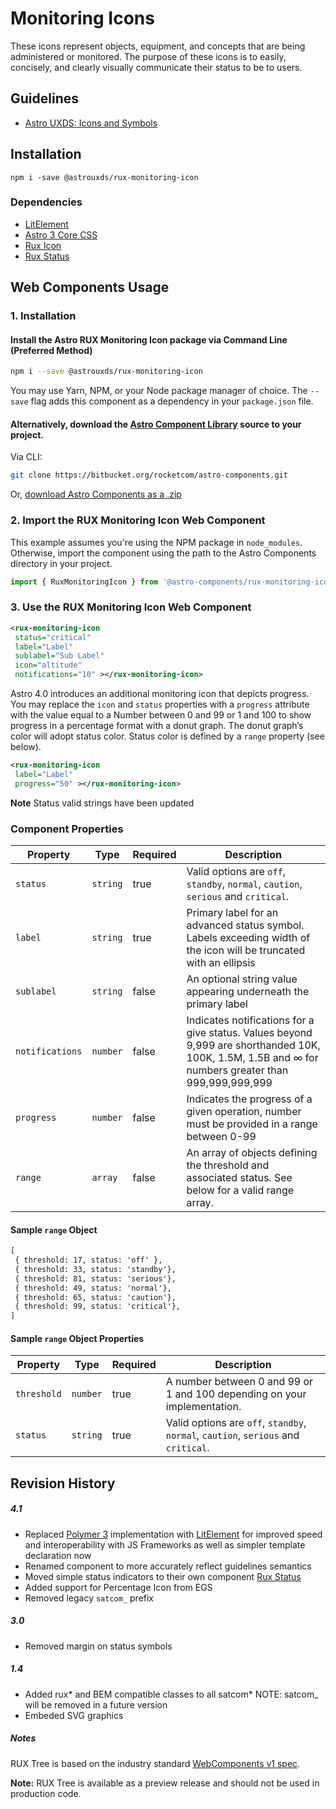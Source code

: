 # Monitoring Icons

These icons represent objects, equipment, and concepts that are being administered or monitored. The purpose of these icons is to easily, concisely, and clearly visually communicate their status to be to users.

## Guidelines

- [Astro UXDS: Icons and Symbols](http://www.astrouxds.com/library/icons-and-symbols)

## Installation

`npm i -save @astrouxds/rux-monitoring-icon`

### Dependencies

- [LitElement](http://lit-element.polymer-project.org/)
- [Astro 3 Core CSS](https://bitbucket.org/rocketcom/astro-styles/src/master/)
- [Rux Icon](https://bitbucket.org/rocketcom/astro-components/src/master/src/astro-components/rux-icon/)
- [Rux Status](https://bitbucket.org/rocketcom/astro-components/src/master/src/astro-components/rux-status/)

## Web Components Usage

### 1. Installation

#### **Install the Astro RUX Monitoring Icon package via Command Line** (Preferred Method)

```sh
npm i --save @astrouxds/rux-monitoring-icon
```

You may use Yarn, NPM, or your Node package manager of choice. The `--save` flag adds this component as a dependency in your `package.json` file.

#### **Alternatively**, download the [Astro Component Library](https://bitbucket.org/rocketcom/astro-components/src/master/) source to your project.

Via CLI:

```sh
git clone https://bitbucket.org/rocketcom/astro-components.git
```

Or, [download Astro Components as a .zip](https://bitbucket.org/rocketcom/astro-components/get/master.zip)

### 2. Import the RUX Monitoring Icon Web Component

This example assumes you're using the NPM package in `node_modules`. Otherwise, import the component using the path to the Astro Components directory in your project.

```javascript
import { RuxMonitoringIcon } from '@astro-components/rux-monitoring-icon/rux-monitoring-icon.js';
```

### 3. Use the RUX Monitoring Icon Web Component

```xml
<rux-monitoring-icon
 status="critical"
 label="Label"
 sublabel="Sub Label"
 icon="altitude"
 notifications="10" ></rux-monitoring-icon>
```

Astro 4.0 introduces an additional monitoring icon that depicts progress. You may replace the `icon` and `status` properties with a `progress` attribute with the value equal to a Number between 0 and 99 or 1 and 100 to show progress in a percentage format with a donut graph. The donut graph’s color will adopt status color. Status color is defined by a `range` property (see below).

```xml
<rux-monitoring-icon
 label="Label"
 progress="50" ></rux-monitoring-icon>
```

**Note** Status valid strings have been updated

### Component Properties

| Property        | Type     | Required | Description                                                                                                                                         |
| --------------- | -------- | -------- | --------------------------------------------------------------------------------------------------------------------------------------------------- |
| `status`        | `string` | true     | Valid options are `off`, `standby`, `normal`, `caution`, `serious` and `critical`.                                                                  |
| `label`         | `string` | true     | Primary label for an advanced status symbol. Labels exceeding width of the icon will be truncated with an ellipsis                                  |
| `sublabel`      | `string` | false    | An optional string value appearing underneath the primary label                                                                                     |
| `notifications` | `number` | false    | Indicates notifications for a give status. Values beyond 9,999 are shorthanded 10K, 100K, 1.5M, 1.5B and ∞ for numbers greater than 999,999,999,999 |
| `progress`      | `number` | false    | Indicates the progress of a given operation, number must be provided in a range between 0-99                                                        |
| `range`         | `array`  | false    | An array of objects defining the threshold and associated status. See below for a valid range array.                                                |

#### Sample `range` Object

```xml
[
 { threshold: 17, status: 'off' },
 { threshold: 33, status: 'standby'},
 { threshold: 81, status: 'serious'},
 { threshold: 49, status: 'normal'},
 { threshold: 65, status: 'caution'},
 { threshold: 99, status: 'critical'},
]
```

#### Sample `range` Object Properties

| Property    | Type     | Required | Description                                                                        |
| ----------- | -------- | -------- | ---------------------------------------------------------------------------------- |
| `threshold` | `number` | true     | A number between 0 and 99 or 1 and 100 depending on your implementation.           |
| `status`    | `string` | true     | Valid options are `off`, `standby`, `normal`, `caution`, `serious` and `critical`. |

## Revision History

##### **4.1**

- Replaced [Polymer 3](https://www.polymer-project.org) implementation with [LitElement](https://lit-element.polymer-project.org/) for improved speed and interoperability with JS Frameworks as well as simpler template declaration now
- Renamed component to more accurately reflect guidelines semantics
- Moved simple status indicators to their own component [Rux Status](https://bitbucket.org/rocketcom/astro-components/src/master/src/astro-components/rux-status/)
- Added support for Percentage Icon from EGS
- Removed legacy `satcom_` prefix

##### **3.0**

- Removed margin on status symbols

##### **1.4**

- Added rux* and BEM compatible classes to all satcom* NOTE: satcom\_ will be removed in a future version
- Embeded SVG graphics

##### Notes

RUX Tree is based on the industry standard [WebComponents v1 spec](https://html.spec.whatwg.org/multipage/custom-elements.html).

**Note:** RUX Tree is available as a preview release and should not be used in production code.
